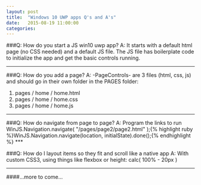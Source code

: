 ```yaml
---
layout: post
title:  "Windows 10 UWP apps Q's and A's"
date:   2015-08-19 11:00:00
categories:
---
```


###Q: How do you start a JS win10 uwp ​​app?​
A: It starts with a default html page (no CSS needed) and a default JS file. The JS file has boilerplate code to initialize the app and get the basic controls running.
***

###Q: How do you add a page?​​​​​​
A: -PageControls- are 3 files (html, css, js) and should go in their own folder in the PAGES folder:

1. pages / home / home.html
2. pages / home / home.css
3. pages / home / home.js

***

###Q: How do navigate from page to page?​​​
A: Program the links to run WinJS.Navigation.navigate( "/pages/page2/page2.html" );​​{% highlight ruby %}WinJS.Navigation.navigate(location, initialState).done();​​{% endhighlight %}
​***

###Q: How do I layout items so they fit and scroll like a native app
A: With custom CSS3, using things like flexbox or height: calc( 100% - 20px ​)
***

####...more to come...